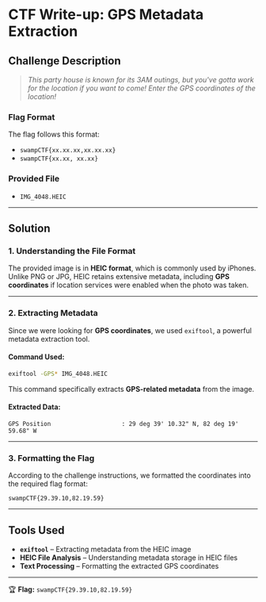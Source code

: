 
# CTF Write-up: GPS Metadata Extraction  

## Challenge Description  
> *This party house is known for its 3AM outings, but you've gotta work for the location if you want to come! Enter the GPS coordinates of the location!*  

### Flag Format  
The flag follows this format:  
- `swampCTF{xx.xx.xx,xx.xx.xx}`  
- `swampCTF{xx.xx, xx.xx}`  

### Provided File  
- `IMG_4048.HEIC`  

---

## Solution  

### 1. Understanding the File Format  
The provided image is in **HEIC format**, which is commonly used by iPhones. Unlike PNG or JPG, HEIC retains extensive metadata, including **GPS coordinates** if location services were enabled when the photo was taken.  

---

### 2. Extracting Metadata  
Since we were looking for **GPS coordinates**, we used `exiftool`, a powerful metadata extraction tool.  

#### **Command Used:**  
```bash
exiftool -GPS* IMG_4048.HEIC
```
  
This command specifically extracts **GPS-related metadata** from the image.  

#### **Extracted Data:**  
```
GPS Position                    : 29 deg 39' 10.32" N, 82 deg 19' 59.68" W
```

---

### 3. Formatting the Flag  
According to the challenge instructions, we formatted the coordinates into the required flag format:  

```plaintext
swampCTF{29.39.10,82.19.59}
```

---

## Tools Used  
- **`exiftool`** – Extracting metadata from the HEIC image  
- **HEIC File Analysis** – Understanding metadata storage in HEIC files  
- **Text Processing** – Formatting the extracted GPS coordinates  

 

---

🏆 **Flag:** `swampCTF{29.39.10,82.19.59}`  
